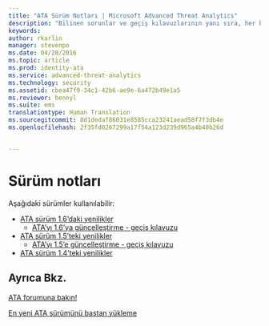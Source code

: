 ```yaml
---
title: "ATA Sürüm Notları | Microsoft Advanced Threat Analytics"
description: "Bilinen sorunlar ve geçiş kılavuzlarının yanı sıra, her bir sürümde nelerin güncelleştirildiğinin tam bir listesini verir."
keywords: 
author: rkarlin
manager: stevenpo
ms.date: 04/28/2016
ms.topic: article
ms.prod: identity-ata
ms.service: advanced-threat-analytics
ms.technology: security
ms.assetid: cbea47f9-34c1-42b6-ae9e-6a472b49e1a5
ms.reviewer: bennyl
ms.suite: ems
translationtype: Human Translation
ms.sourcegitcommit: 8d1dedaf86031e8585cca23241aead58f7f3db4e
ms.openlocfilehash: 2f35fd0267299a17f54a123d239d965a4b40b26d


---
```


# Sürüm notları
Aşağıdaki sürümler kullanılabilir:

- [ATA sürüm 1.6’daki yenilikler](whats-new-version-1.6.md)
   - [ATA’yı 1.6’ya güncelleştirme - geçiş kılavuzu](/advanced-threat-analytics/understand-explore/ata-update-1.6-migration-guide)
- [ATA sürüm 1.5’teki yenilikler](whats-new-version-1.5.md)
   - [ATA’yı 1.5’e güncelleştirme - geçiş kılavuzu](/advanced-threat-analytics/understand-explore/ata-update-1.5-migration-guide)
- [ATA sürüm 1.4’teki yenilikler](whats-new-version-1.4.md)

## Ayrıca Bkz.
[ATA forumuna bakın!](https://social.technet.microsoft.com/Forums/security/home?forum=mata)

[En yeni ATA sürümünü baştan yükleme](/advanced-threat-analytics/deploy-use/install-ata)



<!--HONumber=Jun16_HO4-->


